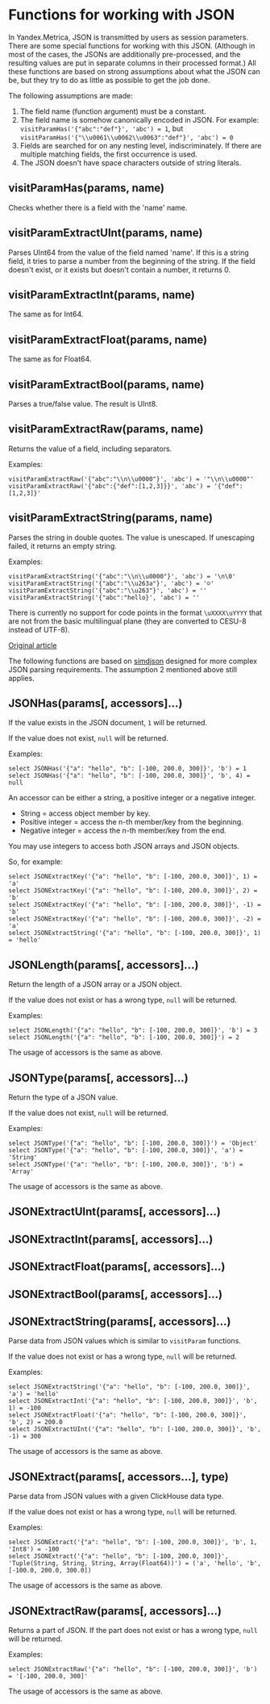 # Functions for working with JSON

In Yandex.Metrica, JSON is transmitted by users as session parameters. There are some special functions for working with this JSON. (Although in most of the cases, the JSONs are additionally pre-processed, and the resulting values are put in separate columns in their processed format.) All these functions are based on strong assumptions about what the JSON can be, but they try to do as little as possible to get the job done.

The following assumptions are made:

1. The field name (function argument) must be a constant.
2. The field name is somehow canonically encoded in JSON. For example: `visitParamHas('{"abc":"def"}', 'abc') = 1`, but `visitParamHas('{"\\u0061\\u0062\\u0063":"def"}', 'abc') = 0`
3. Fields are searched for on any nesting level, indiscriminately. If there are multiple matching fields, the first occurrence is used.
4. The JSON doesn't have space characters outside of string literals.

## visitParamHas(params, name)

Checks whether there is a field with the 'name' name.

## visitParamExtractUInt(params, name)

Parses UInt64 from the value of the field named 'name'. If this is a string field, it tries to parse a number from the beginning of the string. If the field doesn't exist, or it exists but doesn't contain a number, it returns 0.

## visitParamExtractInt(params, name)

The same as for Int64.

## visitParamExtractFloat(params, name)

The same as for Float64.

## visitParamExtractBool(params, name)

Parses a true/false value. The result is UInt8.

## visitParamExtractRaw(params, name)

Returns the value of a field, including separators.

Examples:

```
visitParamExtractRaw('{"abc":"\\n\\u0000"}', 'abc') = '"\\n\\u0000"'
visitParamExtractRaw('{"abc":{"def":[1,2,3]}}', 'abc') = '{"def":[1,2,3]}'
```

## visitParamExtractString(params, name)

Parses the string in double quotes. The value is unescaped. If unescaping failed, it returns an empty string.

Examples:

```
visitParamExtractString('{"abc":"\\n\\u0000"}', 'abc') = '\n\0'
visitParamExtractString('{"abc":"\\u263a"}', 'abc') = '☺'
visitParamExtractString('{"abc":"\\u263"}', 'abc') = ''
visitParamExtractString('{"abc":"hello}', 'abc') = ''
```

There is currently no support for code points in the format `\uXXXX\uYYYY` that are not from the basic multilingual plane (they are converted to CESU-8 instead of UTF-8).


[Original article](https://clickhouse.yandex/docs/en/query_language/functions/json_functions/) <!--hide-->

The following functions are based on [simdjson](https://github.com/lemire/simdjson) designed for more complex JSON parsing requirements. The assumption 2 mentioned above still applies.

## JSONHas(params[, accessors]...)

If the value exists in the JSON document, `1` will be returned.

If the value does not exist, `null` will be returned.

Examples:

```
select JSONHas('{"a": "hello", "b": [-100, 200.0, 300]}', 'b') = 1
select JSONHas('{"a": "hello", "b": [-100, 200.0, 300]}', 'b', 4) = null
```

An accessor can be either a string, a positive integer or a negative integer.

* String = access object member by key.
* Positive integer = access the n-th member/key from the beginning.
* Negative integer = access the n-th member/key from the end.

You may use integers to access both JSON arrays and JSON objects.

So, for example:

```
select JSONExtractKey('{"a": "hello", "b": [-100, 200.0, 300]}', 1) = 'a'
select JSONExtractKey('{"a": "hello", "b": [-100, 200.0, 300]}', 2) = 'b'
select JSONExtractKey('{"a": "hello", "b": [-100, 200.0, 300]}', -1) = 'b'
select JSONExtractKey('{"a": "hello", "b": [-100, 200.0, 300]}', -2) = 'a'
select JSONExtractString('{"a": "hello", "b": [-100, 200.0, 300]}', 1) = 'hello'
```

## JSONLength(params[, accessors]...)

Return the length of a JSON array or a JSON object.

If the value does not exist or has a wrong type, `null` will be returned.

Examples:

```
select JSONLength('{"a": "hello", "b": [-100, 200.0, 300]}', 'b') = 3
select JSONLength('{"a": "hello", "b": [-100, 200.0, 300]}') = 2
```

The usage of accessors is the same as above.

## JSONType(params[, accessors]...)

Return the type of a JSON value.

If the value does not exist, `null` will be returned.

Examples:

```
select JSONType('{"a": "hello", "b": [-100, 200.0, 300]}') = 'Object'
select JSONType('{"a": "hello", "b": [-100, 200.0, 300]}', 'a') = 'String'
select JSONType('{"a": "hello", "b": [-100, 200.0, 300]}', 'b') = 'Array'
```

The usage of accessors is the same as above.

## JSONExtractUInt(params[, accessors]...)
## JSONExtractInt(params[, accessors]...)
## JSONExtractFloat(params[, accessors]...)
## JSONExtractBool(params[, accessors]...)
## JSONExtractString(params[, accessors]...)

Parse data from JSON values which is similar to `visitParam` functions.

If the value does not exist or has a wrong type, `null` will be returned.

Examples:

```
select JSONExtractString('{"a": "hello", "b": [-100, 200.0, 300]}', 'a') = 'hello'
select JSONExtractInt('{"a": "hello", "b": [-100, 200.0, 300]}', 'b', 1) = -100
select JSONExtractFloat('{"a": "hello", "b": [-100, 200.0, 300]}', 'b', 2) = 200.0
select JSONExtractUInt('{"a": "hello", "b": [-100, 200.0, 300]}', 'b', -1) = 300
```

The usage of accessors is the same as above.

## JSONExtract(params[, accessors...], type)

Parse data from JSON values with a given ClickHouse data type.

If the value does not exist or has a wrong type, `null` will be returned.

Examples:

```
select JSONExtract('{"a": "hello", "b": [-100, 200.0, 300]}', 'b', 1, 'Int8') = -100
select JSONExtract('{"a": "hello", "b": [-100, 200.0, 300]}', 'Tuple(String, String, String, Array(Float64))') = ('a', 'hello', 'b', [-100.0, 200.0, 300.0])
```

The usage of accessors is the same as above.

## JSONExtractRaw(params[, accessors]...)

Returns a part of JSON.
If the part does not exist or has a wrong type, `null` will be returned.

Examples:

```
select JSONExtractRaw('{"a": "hello", "b": [-100, 200.0, 300]}', 'b') = '[-100, 200.0, 300]'
```

The usage of accessors is the same as above.
